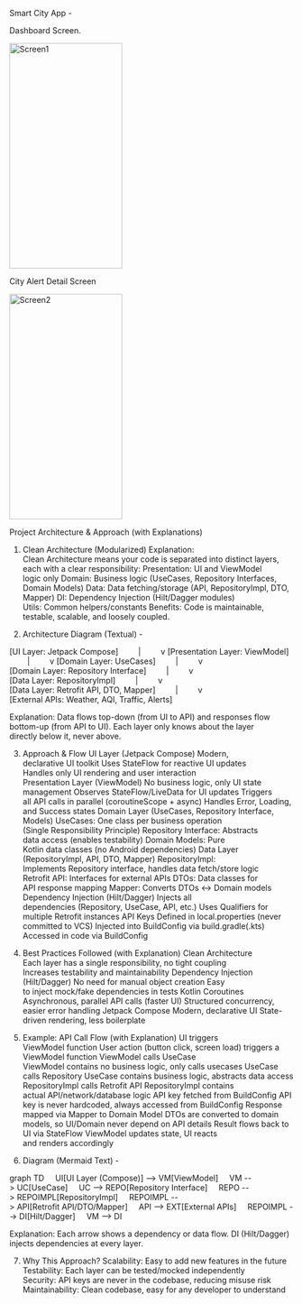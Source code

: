 Smart City App -


Dashboard Screen.

<img width="200" height="400" alt="Screen1" src="https://github.com/user-attachments/assets/3565ca05-11c3-4924-810a-b253f7d53afc" />

      
      
City Alert Detail Screen
                               
<img width="200" height="400" alt="Screen2" src="https://github.com/user-attachments/assets/e207519e-5053-4550-9235-7fc238cb401b" />



Project Architecture & Approach (with Explanations)

1. Clean Architecture (Modularized)
Explanation:
Clean Architecture means your code is separated into distinct layers, each with a clear responsibility:
Presentation: UI and ViewModel logic only
Domain: Business logic (UseCases, Repository Interfaces, Domain Models)
Data: Data fetching/storage (API, RepositoryImpl, DTO, Mapper)
DI: Dependency Injection (Hilt/Dagger modules)
Utils: Common helpers/constants
Benefits:
Code is maintainable, testable, scalable, and loosely coupled.


2. Architecture Diagram (Textual)  -


[UI Layer: Jetpack Compose]
        |
        v
[Presentation Layer: ViewModel]
        |
        v
[Domain Layer: UseCases]
        |
        v
[Domain Layer: Repository Interface]
        |
        v
[Data Layer: RepositoryImpl]
        |
        v
[Data Layer: Retrofit API, DTO, Mapper]
        |
        v
[External APIs: Weather, AQI, Traffic, Alerts]

Explanation:
Data flows top-down (from UI to API) and responses flow bottom-up (from API to UI).
Each layer only knows about the layer directly below it, never above.


3. Approach & Flow
UI Layer (Jetpack Compose)
Modern, declarative UI toolkit
Uses StateFlow for reactive UI updates
Handles only UI rendering and user interaction
Presentation Layer (ViewModel)
No business logic, only UI state management
Observes StateFlow/LiveData for UI updates
Triggers all API calls in parallel (coroutineScope + async)
Handles Error, Loading, and Success states
Domain Layer (UseCases, Repository Interface, Models)
UseCases: One class per business operation (Single Responsibility Principle)
Repository Interface: Abstracts data access (enables testability)
Domain Models: Pure Kotlin data classes (no Android dependencies)
Data Layer (RepositoryImpl, API, DTO, Mapper)
RepositoryImpl: Implements Repository interface, handles data fetch/store logic
Retrofit API: Interfaces for external APIs
DTOs: Data classes for API response mapping
Mapper: Converts DTOs <-> Domain models
Dependency Injection (Hilt/Dagger)
Injects all dependencies (Repository, UseCase, API, etc.)
Uses Qualifiers for multiple Retrofit instances
API Keys
Defined in local.properties (never committed to VCS)
Injected into BuildConfig via build.gradle(.kts)
Accessed in code via BuildConfig

4. Best Practices Followed (with Explanation)
Clean Architecture
Each layer has a single responsibility, no tight coupling
Increases testability and maintainability
Dependency Injection (Hilt/Dagger)
No need for manual object creation
Easy to inject mock/fake dependencies in tests
Kotlin Coroutines
Asynchronous, parallel API calls (faster UI)
Structured concurrency, easier error handling
Jetpack Compose
Modern, declarative UI
State-driven rendering, less boilerplate



5. Example: API Call Flow (with Explanation)
UI triggers ViewModel function
User action (button click, screen load) triggers a ViewModel function
ViewModel calls UseCase
ViewModel contains no business logic, only calls usecases
UseCase calls Repository
UseCase contains business logic, abstracts data access
RepositoryImpl calls Retrofit API
RepositoryImpl contains actual API/network/database logic
API key fetched from BuildConfig
API key is never hardcoded, always accessed from BuildConfig
Response mapped via Mapper to Domain Model
DTOs are converted to domain models, so UI/Domain never depend on API details
Result flows back to UI via StateFlow
ViewModel updates state, UI reacts and renders accordingly

6. Diagram (Mermaid Text) -

graph TD
    UI[UI Layer (Compose)] --> VM[ViewModel]
    VM --> UC[UseCase]
    UC --> REPO[Repository Interface]
    REPO --> REPOIMPL[RepositoryImpl]
    REPOIMPL --> API[Retrofit API/DTO/Mapper]
    API --> EXT[External APIs]
    REPOIMPL --> DI[Hilt/Dagger]
    VM --> DI

Explanation:
Each arrow shows a dependency or data flow.
DI (Hilt/Dagger) injects dependencies at every layer.

7. Why This Approach?
Scalability: Easy to add new features in the future
Testability: Each layer can be tested/mocked independently
Security: API keys are never in the codebase, reducing misuse risk
Maintainability: Clean codebase, easy for any developer to understand
